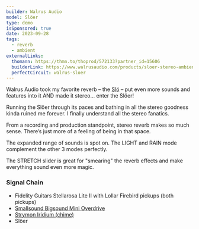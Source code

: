 ```yaml
---
builder: Walrus Audio
model: Slöer
type: demo
isSponsored: true
date: 2023-09-28
tags:
  - reverb
  - ambient
externalLinks:
  thomann: https://thmn.to/thoprod/572133?partner_id=15606
  builderLink: https://www.walrusaudio.com/products/sloer-stereo-ambient-reverb?variant=44031416140011
  perfectCircuit: walrus-sloer
---
```


Walrus Audio took my favorite reverb – the [Slö](/demos/walrus-audio-slo) – put even more sounds and features into it AND made it stereo… enter the Slöer!

Running the Slöer through its paces and bathing in all the stereo goodness kinda ruined me forever. I finally understand all the stereo fanatics.

From a recording and production standpoint, stereo reverb makes so much sense. There’s just more of a feeling of being in that space.

The expanded range of sounds is spot on. The LIGHT and RAIN mode complement the other 3 modes perfectly.

The STRETCH slider is great for "smearing" the reverb effects and make everything sound even more magic.

### Signal Chain

- Fidelity Guitars Stellarosa Lite II with Lollar Firebird pickups (both pickups)
- [Smallsound Bigsound Mini Overdrive](/demos/smallsound-bigsound-mini)
- [Strymon Iridium (chime)](/demos/strymon-iridium)
- Slöer

